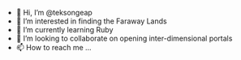 - 👋 Hi, I’m @teksongeap
- 👀 I’m interested in finding the Faraway Lands
- 🌱 I’m currently learning Ruby
- 💞️ I’m looking to collaborate on opening inter-dimensional portals
- 📫 How to reach me ...

<!---
teksongeap/teksongeap is a ✨ special ✨ repository because its `README.md` (this file) appears on your GitHub profile.
You can click the Preview link to take a look at your changes.
--->

